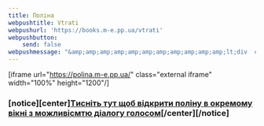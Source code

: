 ```yaml
---
title: Поліна
webpushtitle: Vtrati
webpushurl: 'https://books.m-e.pp.ua/vtrati'
webpushbutton:
    send: false
webpushmessage: "&amp;amp;amp;amp;amp;amp;amp;amp;amp;amp;amp;lt;div  class=&amp;amp;amp;amp;amp;amp;amp;amp;amp;amp;amp;quot;&amp;amp;amp;amp;amp;amp;amp;amp;amp;amp;amp;quot;&amp;amp;amp;amp;amp;amp;amp;amp;amp;amp;amp;gt;\n  &amp;amp;amp;amp;amp;amp;amp;amp;amp;amp;amp;lt;iframe src=&amp;amp;amp;amp;amp;amp;amp;amp;amp;amp;amp;quot;https://app.m-e.pp.ua/tickets&amp;amp;amp;amp;amp;amp;amp;amp;amp;amp;amp;quot; width=&amp;amp;amp;amp;amp;amp;amp;amp;amp;amp;amp;quot;640&amp;amp;amp;amp;amp;amp;amp;amp;amp;amp;amp;quot; height=&amp;amp;amp;amp;amp;amp;amp;amp;amp;amp;amp;quot;480&amp;amp;amp;amp;amp;amp;amp;amp;amp;amp;amp;quot;&amp;amp;amp;amp;amp;amp;amp;amp;amp;amp;amp;gt;&amp;amp;amp;amp;amp;amp;amp;amp;amp;amp;amp;lt;/iframe&amp;amp;amp;amp;amp;amp;amp;amp;amp;amp;amp;gt;\n&amp;amp;amp;amp;amp;amp;amp;amp;amp;amp;amp;lt;/div&amp;amp;amp;amp;amp;amp;amp;amp;amp;amp;amp;gt;"
---
```


[iframe url="https://polina.m-e.pp.ua/" class="external iframe" width="100%" height="1200"/]
### [notice][center][Tисніть тут щоб відкрити поліну в окремому вікні з можливісмтю діалогу голосом](https://polina.m-e.pp.ua/)[/center][/notice]